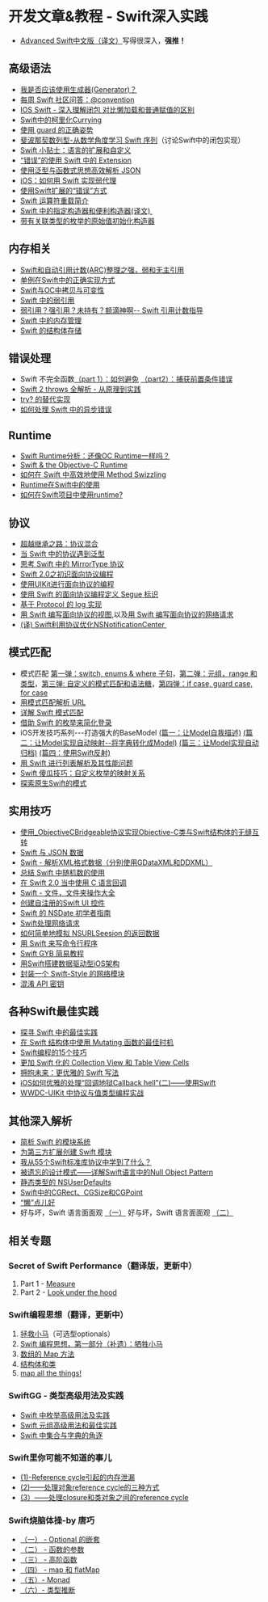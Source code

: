 # 开发文章&教程 - Swift深入实践
- [Advanced Swift中文版（译文）][1]写得很深入，**强推！**

## 高级语法
- [我是否应该使用生成器(Generator)？][2]
- [每周 Swift 社区问答：@convention][3]
- [IOS Swift - 深入理解闭包 对比懒加载和普通赋值的区别][4]
- [Swift中的柯里化Currying][5]
- [使用 guard 的正确姿势][6]
- [斐波那契数列型-从数学角度学习 Swift 序列][7]（讨论Swift中的闭包实现）
- [Swift 小贴士：语言的扩展和自定义][8]
- [“错误”的使用 Swift 中的 Extension][9]
- [使用泛型与函数式思想高效解析 JSON][10]
- [iOS：如何用 Swift 实现弱代理][11]
- [使用Swift扩展的“错误”方式][12]
- [Swift 运算符重载简介][13]
- [Swift 中的指定构造器和便利构造器(译文) ][14]
- [带有关联类型的枚举的原始值初始化构造器][15]

## 内存相关
- [Swift和自动引用计数(ARC)整理之强，弱和无主引用][16]
- [单例在Swift中的正确实现方式][17]
- [Swift与OC中拷贝与可变性][18]
- [Swift 中的弱引用][19]
- [弱引用？强引用？未持有？额滴神啊-- Swift 引用计数指导][20]
- [Swift 中的内存管理][21]
- [Swift 的结构体存储][22]

## 错误处理
- Swift 不完全函数[（part 1）：如何避免][23] [（part2）：捕获前置条件错误][24]
- [Swift 2 throws 全解析 - 从原理到实践][25]
- [try? 的替代实现][26]
- [如何处理 Swift 中的异步错误][27]

## Runtime
- [Swift Runtime分析：还像OC Runtime一样吗？][28]
- [Swift & the Objective-C Runtime][29]
- [如何在 Swift 中高效地使用 Method Swizzling][30]
- [Runtime在Swift中的使用][31]
- [如何在Swift项目中使用runtime?][32]

## 协议
- [超越继承之路：协议混合][33]
- [当 Swift 中的协议遇到泛型][34]
- [思考 Swift 中的 MirrorType 协议][35]
- [Swift 2.0之初识面向协议编程][36]
- [使用UIKit进行面向协议的编程][37]
- [使用 Swift 的面向协议编程定义 Segue 标识][38]
- [基于 Protocol 的 log 实现][39]
- [用 Swift 编写面向协议的视图][40],以及[用 Swift 编写面向协议的网络请求][41]
- [(译) Swift利用协议优化NSNotificationCenter ][42]

## 模式匹配
- 模式匹配 [第一弹：switch, enums & where 子句][43]，[第二弹：元组，range 和类型][44]，[第三弹: 自定义的模式匹配和语法糖][45]，[第四弹：if case, guard case, for case][46]
- [用模式匹配解析 URL][47]
- [详解 Swift 模式匹配][48]
- [借助 Swift 的枚举来简化登录][49]
- iOS开发技巧系列---打造强大的BaseModel [(篇一：让Model自我描述)][50] [(篇二：让Model实现自动映射--将字典转化成Model)][51] [(篇三：让Model实现自动归档)][52] [(篇四：使用Swift反射)][53]
- [用 Swift 进行列表解析及其性能问题][54]
- [Swift 傻瓜技巧：自定义枚举的映射关系][55]
- [探索原生Swift的模式][56]

## 实用技巧
- [使用\_ObjectiveCBridgeable协议实现Objective-C类与Swift结构体的无缝互转][57]
- [Swift 与 JSON 数据][58]
- [Swift - 解析XML格式数据（分别使用GDataXML和DDXML）][59]
- [总结 Swift 中随机数的使用][60]
- [在 Swift 2.0 当中使用 C 语言回调][61]
- [Swift - 文件，文件夹操作大全][62]
- [创建自注册的Swift UI 控件][63]
- [Swift 的 NSDate 初学者指南][64]
- [Swift处理网络请求][65]
- [如何简单地模拟 NSURLSeesion 的返回数据][66]
- [用 Swift 来写命令行程序][67]
- [Swift GYB 简易教程][68]
- [用Swift搭建数据驱动型iOS架构][69]
- [封装一个 Swift-Style 的网络模块][70]
- [混淆 API 密钥][71]

## 各种Swift最佳实践
- [探寻 Swift 中的最佳实践][72]
- [在 Swift 结构体中使用 Mutating 函数的最佳时机][73]
- [Swift编程的15个技巧][74]
- [更加 Swift 化的 Collection View 和 Table View Cells][75]
- [拥抱未来：更优雅的 Swift 写法][76]
 - [iOS如何优雅的处理“回调地狱Callback hell”(二)——使用Swift][77]
- [WWDC-UIKit 中协议与值类型编程实战][78]

## 其他深入解析
- [简析 Swift 的模块系统][79]
- [为第三方扩展创建 Swift 模块][80]
- [我从55个Swift标准库协议中学到了什么？][81]
- [被遗忘的设计模式——详解Swift语言中的Null Object Pattern][82]
- [静态类型的 NSUserDefaults][83]
- [Swift中的CGRect、CGSize和CGPoint][84]
- [“懒”点儿好][85]
- 好与坏，Swift 语言面面观 [（一）][86] 好与坏，Swift 语言面面观 [（二）][87]

## 相关专题
### Secret of Swift Performance（翻译版，更新中）
1. Part 1 - [Measure][88]
2. Part 2 - [Look under the hood][89]

### Swift编程思想（翻译，更新中）
1. [拯救小马][90]（可选型optionals）
2. [Swift 编程思想，第一部分（补遗）：牺牲小马][91]
2. [数组的 Map 方法][92]
3. [结构体和类][93]
1. [map all the things!][94]

### SwiftGG - 类型高级用法及实践
- [Swift 中枚举高级用法及实践][95]
- [Swift 元组高级用法和最佳实践][96]
- [Swift 中集合与字典的角逐][97]

### Swift里你可能不知道的事儿
- [(1)-Reference cycle引起的内存泄漏][98]
- [(2)——处理对象reference cycle的三种方式][99]
- [(3）——处理closure和类对象之间的reference cycle][100]

### Swift烧脑体操-by 唐巧
- [（一） - Optional 的嵌套][101]
- [（二） - 函数的参数][102]
- [（三） - 高阶函数][103]
- [（四） - map 和 flatMap][104]
- [（五）- Monad][105]
- [（六）- 类型推断][106]

[1]:	http://www.jianshu.com/p/18744b078508 "Advanced Swift中文版"
[2]:	http://swift.gg/2016/04/14/should-i-be-using-a-generator-or-not/ "我是否应该使用生成器(Generator)？"
[3]:	http://swift.gg/2016/05/18/swift-qa-2016-05-18/ "每周 Swift 社区问答：@convention"
[4]:	http://blog.csdn.net/zimo2013/article/details/50073691 "IOS_Swift_深入理解闭包 对比懒加载和普通赋值的区别"
[5]:	http://segmentfault.com/a/1190000004340919 "Swift中的柯里化Currying"
[6]:	http://swift.gg/2016/02/14/swift-guard-radix/ "使用 guard 的正确姿势"
[7]:	http://swift.gg/2015/12/04/the-fibonacci-sequencetype/ "斐波那契数列型-从数学角度学习 Swift 序列"
[8]:	http://www.cocoachina.com/swift/20151223/14774.html
[9]:	http://swift.gg/2016/05/16/using-swift-extensions/ "“错误”的使用 Swift 中的 Extension"
[10]:	http://codebuild.me/2015/09/14/efficient-json-in-swift-with-functional-concepts-and-generics/
[11]:	http://swift.gg/2016/01/19/ios-weak-delegates-swift/ "iOS：如何用 Swift 实现弱代理"
[12]:	http://geek.csdn.net/news/detail/67296 "使用Swift扩展的“错误”方式"
[13]:	http://swift.gg/2016/04/19/operator-overloading-swift/ "Swift 运算符重载简介"
[14]:	http://www.jianshu.com/p/22e666332f01 "Swift 中的指定构造器和便利构造器 [译文]"
[15]:	http://swift.gg/2016/07/11/associated-types-enum-raw-value-initializers/ "带有关联类型的枚举的原始值初始化构造器"
[16]:	http://www.devtf.cn/?p=462
[17]:	http://www.devtf.cn/?p=937
[18]:	http://649395594.github.io/blog/2015/12/23/swiftyu-oczhong-kao-bei-yu-ke-bian-xing/ "Swift与OC中拷贝与可变性"
[19]:	http://swift.gg/2015/12/28/friday-qa-2015-12-11-swift-weak-references/ "Friday Q&A 2015-12-11：Swift 中的弱引用"
[20]:	http://www.cocoachina.com/swift/20160202/15182.html
[21]:	http://forrestchang.github.io/2016/04/15/swift-arc-notes/
[22]:	http://swift.gg/2016/06/08/friday-qa-2016-01-29-swift-struct-storage/ "Friday Q&A 2016-01-29: Swift 的结构体存储"
[23]:	http://www.cocoachina.com/swift/20160321/15729.html
[24]:	http://www.cocoachina.com/swift/20160323/15751.html
[25]:	http://www.ibm.com/developerworks/cn/mobile/mo-cn-swift/index.html "Swift 2 throws 全解析 - 从原理到实践"
[26]:	http://swift.gg/2015/10/13/alternatives-to-try-swiftlang/ "try? 的替代实现"
[27]:	http://swift.gg/2016/02/16/async-errors/ "如何处理 Swift 中的异步错误"
[28]:	http://mp.weixin.qq.com/s?__biz=MzA3ODg4MDk0Ng==&mid=403153173&idx=1&sn=c631f95b28a0eb4b842a9494e43a30e5
[29]:	http://nshipster.cn/swift-objc-runtime/ "Swift & the Objective-C Runtime"
[30]:	http://swift.gg/2016/03/29/effective-method-swizzling-with-swift/ "如何在 Swift 中高效地使用 Method Swizzling"
[31]:	https://github.com/icepy/_posts/issues/8
[32]:	http://icetime17.github.io/2016/07/03/2016-07/iOS-%E5%A6%82%E4%BD%95%E5%9C%A8Swift%E9%A1%B9%E7%9B%AE%E4%B8%AD%E4%BD%BF%E7%94%A8runtime/ "iOS --- 如何在Swift项目中使用runtime?"
[33]:	http://chengway.in/chao-yue-ji-cheng-zhi-lu-xie-yi-hun-he/
[34]:	http://chengway.in/dang-swift-zhong-de-fan-xing-yu-dao-xie-yi/
[35]:	http://segmentfault.com/a/1190000004388185 "思考 Swift 中的 MirrorType 协议"
[36]:	http://www.swiftyper.com/Swift/introducing-protocol-oriented-programming-in-swift-2.html "Swift 2.0之初识面向协议编程"
[37]:	http://www.cocoachina.com/ios/20151208/14581.html
[38]:	http://swift.gg/2016/02/01/protocol-oriented-segue-identifiers-swift/ "使用 Swift 的面向协议编程定义 Segue 标识"
[39]:	http://www.cocoachina.com/swift/20160118/14935.html
[40]:	http://swift.gg/2016/06/01/protocol-oriented-views-in-swift/ "用 Swift 编写面向协议的视图"
[41]:	http://swift.gg/2016/06/03/protocol-oriented-networking-in-swift/ "用 Swift 编写面向协议的网络请求"
[42]:	http://www.jianshu.com/p/35fed6082b01 "[译]Swift利用协议优化NSNotificationCenter"
[43]:	https://chengway.in/mo-shi-pi-pei-di-yi-dan-switch-enums-where-zi-ju/ "模式匹配第一弹：switch, enums & where 子句"
[44]:	https://chengway.in/mo-shi-pi-pei-di-er-dan-yuan-zu-range-he-lei-xing/ "模式匹配第二弹：元组，range 和类型"
[45]:	https://chengway.in/mo-shi-pi-pei-di-san-dan-zi-ding-yi-de-mo-shi-pi-pei-he-yu-fa-tang/ "模式匹配第三弹: 自定义的模式匹配和语法糖"
[46]:	https://chengway.in/mo-shi-pi-pei-di-si-dan-if-case-guard-case-for-case/ "模式匹配第四弹：if case, guard case, for case"
[47]:	http://swift.gg/2015/09/15/urls-and-pattern-matching/
[48]:	http://swift.gg/2015/10/27/swift-pattern-matching-in-detail/ "详解 Swift 模式匹配"
[49]:	https://realm.io/cn/news/david-east-simplifying-login-swift-enums/ "借助 Swift 的枚举来简化登录"
[50]:	http://www.jianshu.com/p/53b1e5785b24 "iOS开发技巧系列---打造强大的BaseModel(篇一：让Model自我描述)"
[51]:	http://www.jianshu.com/p/7d94e49297b6 "iOS开发技巧系列---打造强大的BaseModel(篇二：让Model实现自动映射--将字典转化成Model)"
[52]:	http://www.jianshu.com/p/afe92d90c563 "iOS开发技巧系列---打造强大的BaseModel(篇三：让Model实现自动归档)"
[53]:	http://www.jianshu.com/p/2a7176f3f879 "iOS开发技巧系列---打造强大的BaseModel(篇四：使用Swift反射)"
[54]:	http://swift.gg/2015/10/29/list-comprehensions-and-performance-with-swift/ "用 Swift 进行列表解析及其性能问题"
[55]:	http://swift.gg/2016/06/13/stupid-swift-tricks-5-enums/ "Swift 傻瓜技巧：自定义枚举的映射关系"
[56]:	https://www.sdk.cn/news/4006
[57]:	http://southpeak.github.io/blog/2015/10/26/objectivecbridgeable-protocol-for-objectivec-class-and-swift-struct/
[58]:	http://swiftcafe.io/2015/07/18/swift-json/
[59]:	http://www.hangge.com/blog/cache/detail_646.html
[60]:	http://www.cocoachina.com/swift/20151013/13624.html
[61]:	http://swift.gg/2015/11/11/c-callbacks-in-swift/ "在 Swift 2.0 当中使用 C 语言回调"
[62]:	http://www.hangge.com/blog/cache/detail_527.html "Swift - 文件，文件夹操作大全"
[63]:	http://www.devtf.cn/?p=1162 "创建自注册的Swift UI 控件"
[64]:	http://swift.gg/2015/12/14/a-beginners-guide-to-nsdate-in-swift/ "Swift 的 NSDate 初学者指南"
[65]:	https://github.com/icepy/_posts/issues/10 "每周练习：Swift处理网络请求"
[66]:	http://swift.gg/2016/01/22/an-easy-way-to-stub-nsurlsession/ "如何简单地模拟 NSURLSeesion 的返回数据"
[67]:	http://swift.gg/2016/03/28/command-line-utilities-in-swift/ "用 Swift 来写命令行程序"
[68]:	http://swift.gg/2016/03/04/a-short-swift-gyb-tutorial/ "Swift GYB 简易教程"
[69]:	http://mrpeak.cn/blog/swift-dda/ "用Swift搭建数据驱动型iOS架构"
[70]:	http://www.jianshu.com/p/933c175d0fc6 "封装一个 Swift-Style 的网络模块"
[71]:	http://swift.gg/2016/07/04/obscuring-api-keys/ "混淆 API 密钥"
[72]:	https://realm.io/cn/news/gotocph-ash-furrow-best-practices-swift/ "探寻 Swift 中的最佳实践"
[73]:	http://swift.gg/2016/02/06/when-to-use-mutating-functions-in-swift-structs/ "在 Swift 结构体中使用 Mutating 函数的最佳时机"
[74]:	http://geek.csdn.net/news/detail/58593
[75]:	http://swift.gg/2016/02/02/being-swifty-with-collection-view-and-table-view-cells/ "更加 Swift 化的 Collection View 和 Table View Cells"
[76]:	https://realm.io/cn/news/doios-daniel-steinberg-ready-for-the-future/ "拥抱未来：更优雅的 Swift 写法"
[77]:	http://www.jianshu.com/p/deb65d0a6b8c "iOS如何优雅的处理“回调地狱Callback hell”(二)——使用Swift"
[78]:	http://www.jianshu.com/p/0d2fab095ae2 "WWDC-UIKit 中协议与值类型编程实战"
[79]:	http://www.cocoachina.com/industry/20140621/8904.html
[80]:	http://andelf.github.io/blog/2015/01/23/swift-3rd-library-install-as-swift-modules/
[81]:	http://www.cocoachina.com/swift/20160107/14868.html
[82]:	http://www.csdn.net/article/2015-11-17/2826234-null-object-pattern-in-swift
[83]:	http://swift.gg/2016/02/17/nsuserdefaults-static/ "静态类型的 NSUserDefaults"
[84]:	http://www.jianshu.com/p/da3c2c30e072 "Swift中的CGRect、CGSize和CGPoint"
[85]:	http://swift.gg/2016/03/25/being-lazy/ "“懒”点儿好"
[86]:	http://swift.gg/2016/07/20/good-swift-bad-swift-part-1/ "好与坏，Swift 语言面面观（一）"
[87]:	http://swift.gg/2016/07/25/good-swift-bad-swift-part-2/ "好与坏，Swift 语言面面观（二）"
[88]:	http://southpeak.github.io/blog/2015/11/05/secret-of-swift-performance-part-1/
[89]:	http://southpeak.github.io/blog/2015/11/05/secret-of-swift-performance-part-2/
[90]:	http://swift.gg/2015/09/29/thinking-in-swift-1/ "Swift 编程思想，第一部分：拯救小马"
[91]:	http://swift.gg/2016/03/21/thinking-in-swift-1-addendum/ "Swift 编程思想，第一部分（补遗）：牺牲小马"
[92]:	http://swift.gg/2015/10/09/thinking-in-swift-2/ "Swift 编程思想，第二部分：数组的 Map 方法"
[93]:	http://alisoftware.github.io/swift/2015/10/03/thinking-in-swift-3/ "Swift编程思想第三部分：结构体和类"
[94]:	http://swift.gg/2015/10/22/thinking-in-swift-4/ "Swift 编程思想 Part 4：map all the things!"
[95]:	http://swift.gg/2015/11/20/advanced-practical-enum-examples/ "Swift 中枚举高级用法及实践"
[96]:	http://swift.gg/2015/10/10/tuples-swift-advanced-usage-best-practices/ "Swift 元组高级用法和最佳实践"
[97]:	http://swift.gg/2016/01/20/sets-vs-dictionaries-smackdown-in-swiftlang/ "Swift 中集合与字典的角逐"
[98]:	http://segmentfault.com/a/1190000004331260 "Swift里你可能不知道的事儿(1)-Reference cycle引起的内存泄漏"
[99]:	http://segmentfault.com/a/1190000004345727 "Swift里你可能不知道的事儿(2)——处理对象reference cycle的三种方式"
[100]:	https://segmentfault.com/a/1190000004584432 "Swift里你可能不知道的事儿（3）——处理closure和类对象之间的reference cycle"
[101]:	http://www.infoq.com/cn/articles/swift-brain-gym-optional
[102]:	http://www.infoq.com/cn/articles/swift-brain-gym-arguments?utm_campaign=rightbar_v2&utm_source=infoq&utm_medium=articles_link&utm_content=link_text "Swift 烧脑体操（二） - 函数的参数"
[103]:	http://www.infoq.com/cn/articles/swift-brain-gym-high-order-function?utm_campaign=rightbar_v2&utm_source=infoq&utm_medium=articles_link&utm_content=link_text "Swift 烧脑体操（三） - 高阶函数"
[104]:	http://www.infoq.com/cn/articles/swift-brain-gym-map-and-flatmap?utm_campaign=rightbar_v2&utm_source=infoq&utm_medium=articles_link&utm_content=link_text "Swift 烧脑体操（四） - map 和 flatMap"
[105]:	http://www.infoq.com/cn/articles/swift-brain-gym-monad?utm_campaign=rightbar_v2&utm_source=infoq&utm_medium=articles_link&utm_content=link_text "Swift 烧脑体操（五）- Monad"
[106]:	http://blog.devtang.com/2016/05/22/swift-gym-6-type-infer/ "Swift 烧脑体操（六）- 类型推断"